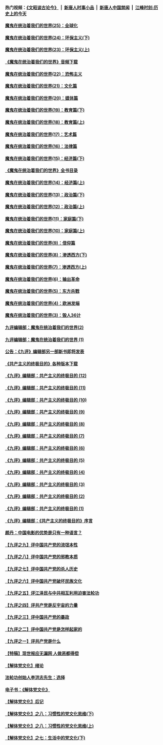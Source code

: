 #### 热门视频：[《文昭谈古论今》](https://github.com/gfw-breaker/wenzhao/blob/master/README.md?t=11051233) &nbsp;|&nbsp; [新唐人时事小品](https://github.com/gfw-breaker/ntdtv-comedy/blob/master/README.md?t=11051233) &nbsp;|&nbsp; [新唐人中国禁闻](https://github.com/gfw-breaker/ntdtv-news/blob/master/README.md?t=11051233) &nbsp;|&nbsp; [江峰时刻:历史上的今天](https://github.com/gfw-breaker/today-in-history/blob/master/README.md?t=11051233) 

#### [魔鬼在统治着我们的世界(25)：全球化](../pages/nsc422/n10788205.md?t=11051233) 

#### [魔鬼在统治着我们的世界(24)：环保主义(下)](../pages/nsc422/n10695307.md?t=11051233) 

#### [魔鬼在统治着我们的世界(23)：环保主义(上)](../pages/nsc422/n10688613.md?t=11051233) 

#### [《魔鬼在统治着我们的世界》音频下载](../pages/nsc422/n10635553.md?t=11051233) 

#### [魔鬼在统治着我们的世界(22)：恐怖主义](../pages/nsc422/n10614727.md?t=11051233) 

#### [魔鬼在统治着我们的世界(21)：文化篇](../pages/nsc422/n10597706.md?t=11051233) 

#### [魔鬼在统治着我们的世界(20)：媒体篇](../pages/nsc422/n10586579.md?t=11051233) 

#### [魔鬼在统治着我们的世界(19)：教育篇(下)](../pages/nsc422/n10564808.md?t=11051233) 

#### [魔鬼在统治着我们的世界(18)：教育篇(上)](../pages/nsc422/n10526970.md?t=11051233) 

#### [魔鬼在统治着我们的世界(17)：艺术篇](../pages/nsc422/n10499093.md?t=11051233) 

#### [魔鬼在统治着我们的世界(16)：法律篇](../pages/nsc422/n10485969.md?t=11051233) 

#### [魔鬼在统治着我们的世界(15)：经济篇(下)](../pages/nsc422/n10469975.md?t=11051233) 

#### [《魔鬼在统治着我们的世界》全书目录](../pages/nsc422/n10464261.md?t=11051233) 

#### [魔鬼在统治着我们的世界(14)：经济篇(上)](../pages/nsc422/n10457370.md?t=11051233) 

#### [魔鬼在统治着我们的世界(13)：政治篇(下)](../pages/nsc422/n10448270.md?t=11051233) 

#### [魔鬼在统治着我们的世界(12)：政治篇(上)](../pages/nsc422/n10444576.md?t=11051233) 

#### [魔鬼在统治着我们的世界(11)：家庭篇(下)](../pages/nsc422/n10440961.md?t=11051233) 

#### [魔鬼在统治着我们的世界(10)：家庭篇(上)](../pages/nsc422/n10435448.md?t=11051233) 

#### [魔鬼在统治着我们的世界(9)：信仰篇](../pages/nsc422/n10432159.md?t=11051233) 

#### [魔鬼在统治着我们的世界(8)：渗透西方(下)](../pages/nsc422/n10429603.md?t=11051233) 

#### [魔鬼在统治着我们的世界(7)：渗透西方(上)](../pages/nsc422/n10426013.md?t=11051233) 

#### [魔鬼在统治着我们的世界(6)：输出革命](../pages/nsc422/n10421536.md?t=11051233) 

#### [魔鬼在统治着我们的世界(5)：东方杀戮](../pages/nsc422/n10417707.md?t=11051233) 

#### [魔鬼在统治着我们的世界(4)：欧洲发端](../pages/nsc422/n10414890.md?t=11051233) 

#### [魔鬼在统治着我们的世界(3)：毁人36计](../pages/nsc422/n10411583.md?t=11051233) 

#### [九评编辑部：魔鬼在统治着我们的世界(2)](../pages/nsc422/n10410036.md?t=11051233) 

#### [九评编辑部：魔鬼在统治着我们的世界 (1)](../pages/nsc422/n10406825.md?t=11051233) 

#### [公告：《九评》编辑部另一部新书即将发表](../pages/nsc422/n10405104.md?t=11051233) 

#### [《共产主义的终极目的》各种版本下载](../pages/nsc422/n10022138.md?t=11051233) 

#### [《九评》编辑部：共产主义的终极目的 (12)](../pages/nsc422/n9933272.md?t=11051233) 

#### [《九评》编辑部：共产主义的终极目的 (11)](../pages/nsc422/n9924973.md?t=11051233) 

#### [《九评》编辑部：共产主义的终极目的 (10)](../pages/nsc422/n9920883.md?t=11051233) 

#### [《九评》编辑部：共产主义的终极目的 (9)](../pages/nsc422/n9916363.md?t=11051233) 

#### [《九评》编辑部：共产主义的终极目的 (8)](../pages/nsc422/n9912488.md?t=11051233) 

#### [《九评》编辑部：共产主义的终极目的 (7)](../pages/nsc422/n9901176.md?t=11051233) 

#### [《九评》编辑部：共产主义的终极目的 (6)](../pages/nsc422/n9899359.md?t=11051233) 

#### [《九评》编辑部：共产主义的终极目的 (5)](../pages/nsc422/n9893174.md?t=11051233) 

#### [《九评》编辑部：共产主义的终极目的 (4)](../pages/nsc422/n9891246.md?t=11051233) 

#### [《九评》编辑部：共产主义的终极目的 (3)](../pages/nsc422/n9879879.md?t=11051233) 

#### [《九评》编辑部：共产主义的终极目的 (2)](../pages/nsc422/n9876205.md?t=11051233) 

#### [《九评》编辑部：共产主义的终极目的 (1)](../pages/nsc422/n9865857.md?t=11051233) 

#### [《九评》编辑部：《共产主义的终极目的》序言](../pages/nsc422/n9862666.md?t=11051233) 

#### [颜丹：中国电影的优势是只有一种语言？](../pages/nsc422/n9583062.md?t=11051233) 

#### [【九评之九】评中国共产党的流氓本性](../pages/nsc422/n737542.md?t=11051233) 

#### [【九评之八】评中国共产党的邪教本质](../pages/nsc422/n735942.md?t=11051233) 

#### [【九评之七】评中国共产党的杀人历史](../pages/nsc422/n733806.md?t=11051233) 

#### [【九评之六】评中国共产党破坏民族文化](../pages/nsc422/n731667.md?t=11051233) 

#### [【九评之五】评江泽民与中共相互利用迫害法轮功](../pages/nsc422/n730058.md?t=11051233) 

#### [【九评之四】评共产党是反宇宙的力量](../pages/nsc422/n727814.md?t=11051233) 

#### [【九评之三】评中国共产党的暴政](../pages/nsc422/n725597.md?t=11051233) 

#### [【九评之二】评中国共产党是怎样起家的](../pages/nsc422/n723946.md?t=11051233) 

#### [【九评之一】评共产党是什么](../pages/nsc422/n722529.md?t=11051233) 

#### [【特稿】现世报应无漏网 人做恶都得偿](../pages/nsc422/n4215167.md?t=11051233) 

#### [【解体党文化】绪论](../pages/nsc422/n1449356.md?t=11051233) 

#### [法轮功创始人李洪志先生：选择](../pages/nsc422/n3580738.md?t=11051233) 

#### [电子书：《解体党文化》](../pages/nsc422/n1573484.md?t=11051233) 

#### [【解体党文化】后记](../pages/nsc422/n1531999.md?t=11051233) 

#### [【解体党文化】之八：习惯性的党文化思维(下)](../pages/nsc422/n1526477.md?t=11051233) 

#### [【解体党文化】之八：习惯性的党文化思维(上)](../pages/nsc422/n1520631.md?t=11051233) 

#### [【解体党文化】之七：生活中的党文化(下)](../pages/nsc422/n1513446.md?t=11051233) 

